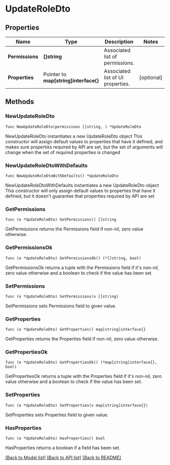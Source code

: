 # UpdateRoleDto

## Properties

Name | Type | Description | Notes
------------ | ------------- | ------------- | -------------
**Permissions** | **[]string** | Associated list of permissions. | 
**Properties** | Pointer to **map[string]interface{}** | Associated list of UI properties. | [optional] 

## Methods

### NewUpdateRoleDto

`func NewUpdateRoleDto(permissions []string, ) *UpdateRoleDto`

NewUpdateRoleDto instantiates a new UpdateRoleDto object
This constructor will assign default values to properties that have it defined,
and makes sure properties required by API are set, but the set of arguments
will change when the set of required properties is changed

### NewUpdateRoleDtoWithDefaults

`func NewUpdateRoleDtoWithDefaults() *UpdateRoleDto`

NewUpdateRoleDtoWithDefaults instantiates a new UpdateRoleDto object
This constructor will only assign default values to properties that have it defined,
but it doesn't guarantee that properties required by API are set

### GetPermissions

`func (o *UpdateRoleDto) GetPermissions() []string`

GetPermissions returns the Permissions field if non-nil, zero value otherwise.

### GetPermissionsOk

`func (o *UpdateRoleDto) GetPermissionsOk() (*[]string, bool)`

GetPermissionsOk returns a tuple with the Permissions field if it's non-nil, zero value otherwise
and a boolean to check if the value has been set.

### SetPermissions

`func (o *UpdateRoleDto) SetPermissions(v []string)`

SetPermissions sets Permissions field to given value.


### GetProperties

`func (o *UpdateRoleDto) GetProperties() map[string]interface{}`

GetProperties returns the Properties field if non-nil, zero value otherwise.

### GetPropertiesOk

`func (o *UpdateRoleDto) GetPropertiesOk() (*map[string]interface{}, bool)`

GetPropertiesOk returns a tuple with the Properties field if it's non-nil, zero value otherwise
and a boolean to check if the value has been set.

### SetProperties

`func (o *UpdateRoleDto) SetProperties(v map[string]interface{})`

SetProperties sets Properties field to given value.

### HasProperties

`func (o *UpdateRoleDto) HasProperties() bool`

HasProperties returns a boolean if a field has been set.


[[Back to Model list]](../README.md#documentation-for-models) [[Back to API list]](../README.md#documentation-for-api-endpoints) [[Back to README]](../README.md)


